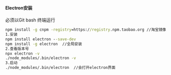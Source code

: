 #### Electron安装

必须以Git bash 终端运行
```cmd
npm install -g cnpm -registry=https://registry.npm.taobao.org //淘宝镜像
1.安装
npm install electron --save-dev
npm install -g electron  //全局安装
2.查看版本号
npx electron -v
./node_modules/.bin/electron -v
3.启动
./node_modules/.bin/electron  //会打开electron界面

```